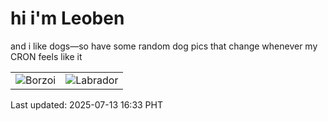 # hi i'm Leoben

and i like dogs—so have some random dog pics that change whenever my CRON feels like it

|  |  |
|--------|----------|
| ![Borzoi](https://random-dog-vercel.vercel.app/api/random-borzoi?v=1752395605) | ![Labrador](https://random-dog-vercel.vercel.app/api/random-labrador?v=1752395605) |

Last updated: 2025-07-13 16:33 PHT
